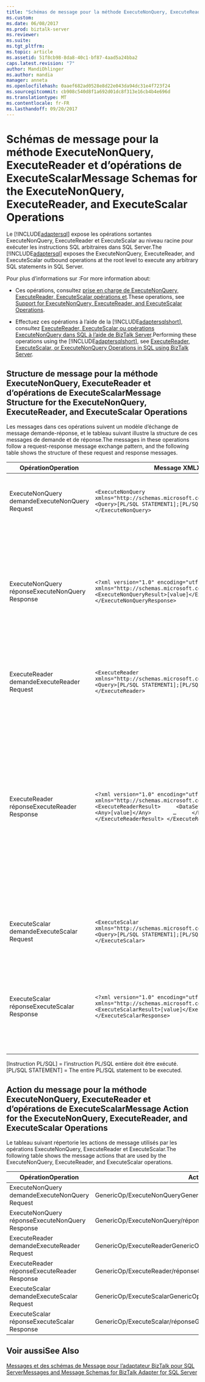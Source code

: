 ```yaml
---
title: "Schémas de message pour la méthode ExecuteNonQuery, ExecuteReader et ExecuteScalar Operations2 | Documents Microsoft"
ms.custom: 
ms.date: 06/08/2017
ms.prod: biztalk-server
ms.reviewer: 
ms.suite: 
ms.tgt_pltfrm: 
ms.topic: article
ms.assetid: 51f8cb98-8da8-40c1-bf87-4aad5a24bba2
caps.latest.revision: "7"
author: MandiOhlinger
ms.author: mandia
manager: anneta
ms.openlocfilehash: 0aaef682ad0528e8d22e043da94dc31e4f723f24
ms.sourcegitcommit: cb908c540d8f1a692d01dc8f313e16cb4b4e696d
ms.translationtype: MT
ms.contentlocale: fr-FR
ms.lasthandoff: 09/20/2017
---
```

# <a name="message-schemas-for-the-executenonquery-executereader-and-executescalar-operations"></a><span data-ttu-id="d61d1-102">Schémas de message pour la méthode ExecuteNonQuery, ExecuteReader et d’opérations de ExecuteScalar</span><span class="sxs-lookup"><span data-stu-id="d61d1-102">Message Schemas for the ExecuteNonQuery, ExecuteReader, and ExecuteScalar Operations</span></span>
<span data-ttu-id="d61d1-103">Le [!INCLUDE[adaptersql](../../includes/adaptersql-md.md)] expose les opérations sortantes ExecuteNonQuery, ExecuteReader et ExecuteScalar au niveau racine pour exécuter les instructions SQL arbitraires dans SQL Server.</span><span class="sxs-lookup"><span data-stu-id="d61d1-103">The [!INCLUDE[adaptersql](../../includes/adaptersql-md.md)] exposes the ExecuteNonQuery, ExecuteReader, and ExecuteScalar outbound operations at the root level to execute any arbitrary SQL statements in SQL Server.</span></span>  
  
 <span data-ttu-id="d61d1-104">Pour plus d’informations sur :</span><span class="sxs-lookup"><span data-stu-id="d61d1-104">For more information about:</span></span>  
  
-   <span data-ttu-id="d61d1-105">Ces opérations, consultez [prise en charge de ExecuteNonQuery, ExecuteReader, ExecuteScalar opérations et](../../adapters-and-accelerators/adapter-oracle-ebs/support-for-executenonquery-executereader-and-executescalar-operations.md).</span><span class="sxs-lookup"><span data-stu-id="d61d1-105">These operations, see [Support for ExecuteNonQuery, ExecuteReader, and ExecuteScalar Operations](../../adapters-and-accelerators/adapter-oracle-ebs/support-for-executenonquery-executereader-and-executescalar-operations.md).</span></span>  
  
-   <span data-ttu-id="d61d1-106">Effectuez ces opérations à l’aide de la [!INCLUDE[adaptersqlshort](../../includes/adaptersqlshort-md.md)], consultez [ExecuteReader, ExecuteScalar ou opérations ExecuteNonQuery dans SQL à l’aide de BizTalk Server](../../adapters-and-accelerators/adapter-sql/executereader-executescalar-or-executenonquery-in-sql-server-using-biztalk.md).</span><span class="sxs-lookup"><span data-stu-id="d61d1-106">Performing these operations using the [!INCLUDE[adaptersqlshort](../../includes/adaptersqlshort-md.md)], see [ExecuteReader, ExecuteScalar, or ExecuteNonQuery Operations in SQL using BizTalk Server](../../adapters-and-accelerators/adapter-sql/executereader-executescalar-or-executenonquery-in-sql-server-using-biztalk.md).</span></span>  
  
## <a name="message-structure-for-the-executenonquery-executereader-and-executescalar-operations"></a><span data-ttu-id="d61d1-107">Structure de message pour la méthode ExecuteNonQuery, ExecuteReader et d’opérations de ExecuteScalar</span><span class="sxs-lookup"><span data-stu-id="d61d1-107">Message Structure for the ExecuteNonQuery, ExecuteReader, and ExecuteScalar Operations</span></span>  
 <span data-ttu-id="d61d1-108">Les messages dans ces opérations suivent un modèle d’échange de message demande-réponse, et le tableau suivant illustre la structure de ces messages de demande et de réponse.</span><span class="sxs-lookup"><span data-stu-id="d61d1-108">The messages in these operations follow a request-response message exchange pattern, and the following table shows the structure of these request and response messages.</span></span>  
  
|<span data-ttu-id="d61d1-109">Opération</span><span class="sxs-lookup"><span data-stu-id="d61d1-109">Operation</span></span>|<span data-ttu-id="d61d1-110">Message XML</span><span class="sxs-lookup"><span data-stu-id="d61d1-110">XML Message</span></span>|<span data-ttu-id="d61d1-111"> Description</span><span class="sxs-lookup"><span data-stu-id="d61d1-111">Description</span></span>|  
|---------------|-----------------|-----------------|  
|<span data-ttu-id="d61d1-112">ExecuteNonQuery demande</span><span class="sxs-lookup"><span data-stu-id="d61d1-112">ExecuteNonQuery Request</span></span>|`<ExecuteNonQuery xmlns="http://schemas.microsoft.com/Sql/2008/05/GenericTableOp/">    <Query>[PL/SQL STATEMENT1];[PL/SQL STATEMENT2];…</Query>  </ExecuteNonQuery>`|<span data-ttu-id="d61d1-113">Dans la `<Query>` balise, vous pouvez spécifier plusieurs instructions de PL/SQL séparées par un point-virgule.</span><span class="sxs-lookup"><span data-stu-id="d61d1-113">Within the `<Query>` tag, you can specify multiple PL/SQL statements separated by a semi-colon.</span></span>|  
|<span data-ttu-id="d61d1-114">ExecuteNonQuery réponse</span><span class="sxs-lookup"><span data-stu-id="d61d1-114">ExecuteNonQuery Response</span></span>|`<?xml version="1.0" encoding="utf-8" ?> <ExecuteNonQueryResponse xmlns="http://schemas.microsoft.com/Sql/2008/05/GenericTableOp/">   <ExecuteNonQueryResult>[value]</ExecuteNonQueryResult> </ExecuteNonQueryResponse>`|<span data-ttu-id="d61d1-115">Pour les instructions UPDATE, INSERT et DELETE, `[value]` représente le nombre de lignes affectées par les instructions de PL/SQL dans le *ExecuteNonQuery demande* message.</span><span class="sxs-lookup"><span data-stu-id="d61d1-115">For the UPDATE, INSERT, and DELETE statements, `[value]` represents the number of rows affected by the PL/SQL statements in the *ExecuteNonQuery Request* message.</span></span> <span data-ttu-id="d61d1-116">Pour tous les autres types d’instructions, `[value]` est -1.</span><span class="sxs-lookup"><span data-stu-id="d61d1-116">For all other types of statements, `[value]` is -1.</span></span>|  
|<span data-ttu-id="d61d1-117">ExecuteReader demande</span><span class="sxs-lookup"><span data-stu-id="d61d1-117">ExecuteReader Request</span></span>|`<ExecuteReader xmlns="http://schemas.microsoft.com/Sql/2008/05/GenericTableOp/">   <Query>[PL/SQL STATEMENT1];[PL/SQL STATEMENT2];…</Query> </ExecuteReader>`|<span data-ttu-id="d61d1-118">Dans la `<Query>` balise, vous pouvez spécifier plusieurs instructions de PL/SQL séparées par un point-virgule.</span><span class="sxs-lookup"><span data-stu-id="d61d1-118">Within the `<Query>` tag, you can specify multiple PL/SQL statements separated by a semi-colon.</span></span>|  
|<span data-ttu-id="d61d1-119">ExecuteReader réponse</span><span class="sxs-lookup"><span data-stu-id="d61d1-119">ExecuteReader Response</span></span>|`<?xml version="1.0" encoding="utf-8" ?>  <ExecuteReaderResponse xmlns="http://schemas.microsoft.com/Sql/2008/05/GenericTableOp/">   <ExecuteReaderResult>     <DataSet>       <Any>[value]</Any>       <Any>[value]</Any>       …     </DataSet>   </ExecuteReaderResult> </ExecuteReaderResponse>`|<span data-ttu-id="d61d1-120">Le jeu de résultats est le message de réponse des instructions PL/SQL exécutées dans le *ExecuteReader demande* de message et est retourné sous forme de tableau du jeu de données.</span><span class="sxs-lookup"><span data-stu-id="d61d1-120">The result set is the response message of the PL/SQL statements executed in the *ExecuteReader Request* message, and is returned as an array of DataSet.</span></span> <span data-ttu-id="d61d1-121">Pour plus d’informations sur le jeu de données, consultez « Classe DataSet » à [http://go.microsoft.com/fwlink/?LinkID=196853](http://go.microsoft.com/fwlink/?LinkID=196853).</span><span class="sxs-lookup"><span data-stu-id="d61d1-121">For information about DataSet, see “DataSet Class” at [http://go.microsoft.com/fwlink/?LinkID=196853](http://go.microsoft.com/fwlink/?LinkID=196853).</span></span>|  
|<span data-ttu-id="d61d1-122">ExecuteScalar demande</span><span class="sxs-lookup"><span data-stu-id="d61d1-122">ExecuteScalar Request</span></span>|`<ExecuteScalar xmlns="http://schemas.microsoft.com/Sql/2008/05/GenericTableOp/">   <Query>[PL/SQL STATEMENT1];[PL/SQL STATEMENT2];…</Query> </ExecuteScalar>`|<span data-ttu-id="d61d1-123">Dans la `<Query>` balise, vous pouvez spécifier plusieurs instructions de PL/SQL séparées par un point-virgule.</span><span class="sxs-lookup"><span data-stu-id="d61d1-123">Within the `<Query>` tag, you can specify multiple PL/SQL statements separated by a semi-colon.</span></span>|  
|<span data-ttu-id="d61d1-124">ExecuteScalar réponse</span><span class="sxs-lookup"><span data-stu-id="d61d1-124">ExecuteScalar Response</span></span>|`<?xml version="1.0" encoding="utf-8" ?> <ExecuteScalarResponse xmlns="http://schemas.microsoft.com/Sql/2008/05/GenericTableOp/">   <ExecuteScalarResult>[value]</ExecuteScalarResult> </ExecuteScalarResponse>`|<span data-ttu-id="d61d1-125">Le `[value]` représente la valeur de la première colonne de la première ligne du jeu de résultats retourné par les instructions de PL/SQL dans le *ExecuteScalar demande* message.</span><span class="sxs-lookup"><span data-stu-id="d61d1-125">The `[value]` represents the value in the first column of the first row in the result set returned by the PL/SQL statements in the *ExecuteScalar Request* message.</span></span>|  
  
 <span data-ttu-id="d61d1-126">[Instruction PL/SQL] = l’instruction PL/SQL entière doit être exécuté.</span><span class="sxs-lookup"><span data-stu-id="d61d1-126">[PL/SQL STATEMENT] = The entire PL/SQL statement to be executed.</span></span>  
  
## <a name="message-action-for-the-executenonquery-executereader-and-executescalar-operations"></a><span data-ttu-id="d61d1-127">Action du message pour la méthode ExecuteNonQuery, ExecuteReader et d’opérations de ExecuteScalar</span><span class="sxs-lookup"><span data-stu-id="d61d1-127">Message Action for the ExecuteNonQuery, ExecuteReader, and ExecuteScalar Operations</span></span>  
 <span data-ttu-id="d61d1-128">Le tableau suivant répertorie les actions de message utilisés par les opérations ExecuteNonQuery, ExecuteReader et ExecuteScalar.</span><span class="sxs-lookup"><span data-stu-id="d61d1-128">The following table shows the message actions that are used by the ExecuteNonQuery, ExecuteReader, and ExecuteScalar operations.</span></span>  
  
|<span data-ttu-id="d61d1-129">Opération</span><span class="sxs-lookup"><span data-stu-id="d61d1-129">Operation</span></span>|<span data-ttu-id="d61d1-130">Action</span><span class="sxs-lookup"><span data-stu-id="d61d1-130">Action</span></span>|  
|---------------|------------|  
|<span data-ttu-id="d61d1-131">ExecuteNonQuery demande</span><span class="sxs-lookup"><span data-stu-id="d61d1-131">ExecuteNonQuery Request</span></span>|<span data-ttu-id="d61d1-132">GenericOp/ExecuteNonQuery</span><span class="sxs-lookup"><span data-stu-id="d61d1-132">GenericOp/ExecuteNonQuery</span></span>|  
|<span data-ttu-id="d61d1-133">ExecuteNonQuery réponse</span><span class="sxs-lookup"><span data-stu-id="d61d1-133">ExecuteNonQuery Response</span></span>|<span data-ttu-id="d61d1-134">GenericOp/ExecuteNonQuery/réponse</span><span class="sxs-lookup"><span data-stu-id="d61d1-134">GenericOp/ExecuteNonQuery/response</span></span>|  
|<span data-ttu-id="d61d1-135">ExecuteReader demande</span><span class="sxs-lookup"><span data-stu-id="d61d1-135">ExecuteReader Request</span></span>|<span data-ttu-id="d61d1-136">GenericOp/ExecuteReader</span><span class="sxs-lookup"><span data-stu-id="d61d1-136">GenericOp/ExecuteReader</span></span>|  
|<span data-ttu-id="d61d1-137">ExecuteReader réponse</span><span class="sxs-lookup"><span data-stu-id="d61d1-137">ExecuteReader Response</span></span>|<span data-ttu-id="d61d1-138">GenericOp/ExecuteReader/réponse</span><span class="sxs-lookup"><span data-stu-id="d61d1-138">GenericOp/ExecuteReader/response</span></span>|  
|<span data-ttu-id="d61d1-139">ExecuteScalar demande</span><span class="sxs-lookup"><span data-stu-id="d61d1-139">ExecuteScalar Request</span></span>|<span data-ttu-id="d61d1-140">GenericOp/ExecuteScalar</span><span class="sxs-lookup"><span data-stu-id="d61d1-140">GenericOp/ExecuteScalar</span></span>|  
|<span data-ttu-id="d61d1-141">ExecuteScalar réponse</span><span class="sxs-lookup"><span data-stu-id="d61d1-141">ExecuteScalar Response</span></span>|<span data-ttu-id="d61d1-142">GenericOp/ExecuteScalar/réponse</span><span class="sxs-lookup"><span data-stu-id="d61d1-142">GenericOp/ExecuteScalar/response</span></span>|  
  
## <a name="see-also"></a><span data-ttu-id="d61d1-143">Voir aussi</span><span class="sxs-lookup"><span data-stu-id="d61d1-143">See Also</span></span>  
 [<span data-ttu-id="d61d1-144">Messages et des schémas de Message pour l’adaptateur BizTalk pour SQL Server</span><span class="sxs-lookup"><span data-stu-id="d61d1-144">Messages and Message Schemas for BizTalk Adapter for SQL Server</span></span>](../../adapters-and-accelerators/adapter-sql/messages-and-message-schemas-for-biztalk-adapter-for-sql-server.md)